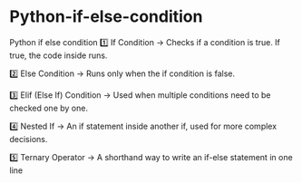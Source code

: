 # Python-if-else-condition
Python if else condition
1️⃣ If Condition → Checks if a condition is true. If true, the code inside runs.

2️⃣ Else Condition → Runs only when the if condition is false.

3️⃣ Elif (Else If) Condition → Used when multiple conditions need to be checked one by one.

4️⃣ Nested If → An if statement inside another if, used for more complex decisions.

5️⃣ Ternary Operator → A shorthand way to write an if-else statement in one line
